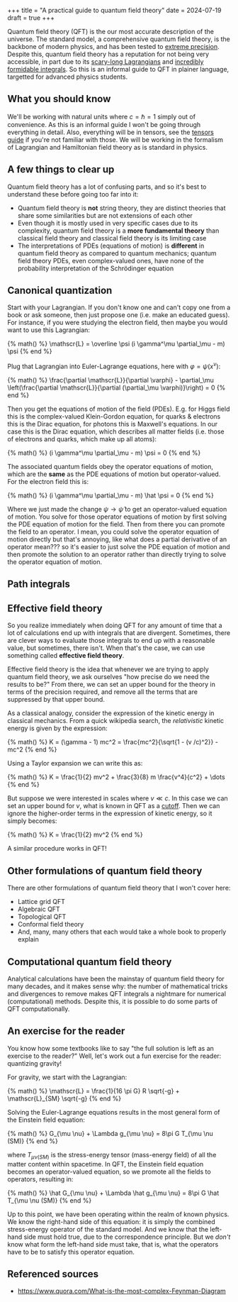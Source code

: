 +++
title = "A practical guide to quantum field theory"
date = 2024-07-19
draft = true
+++

Quantum field theory (QFT) is the our most accurate description of the universe. The standard model, a comprehensive quantum field theory, is the backbone of modern physics, and has been tested to [extreme precision](https://en.wikipedia.org/wiki/Precision_tests_of_QED). Despite this, quantum field theory has a reputation for not being very accessible, in part due to its [scary-long Lagrangians](https://www.symmetrymagazine.org/article/the-deconstructed-standard-model-equation) and [incredibly formidable integrals](https://arxiv.org/pdf/1307.4337). So this is an informal guide to QFT in plainer language, targetted for advanced physics students.

<!-- more -->

## What you should know

We'll be working with natural units where $c = \hbar = 1$ simply out of convenience. As this is an informal guide I won't be going through everything in detail. Also, everything will be in tensors, see the [tensors guide](@/tensors-guide.md) if you're not familiar with those. We will be working in the formalism of Lagrangian and Hamiltonian field theory as is standard in physics.

## A few things to clear up

Quantum field theory has a lot of confusing parts, and so it's best to understand these before going too far into it:

- Quantum field theory is **not** string theory, they are distinct theories that share some similarities but are not extensions of each other
- Even though it is mostly used in very specific cases due to its complexity, quantum field theory is a **more fundamental theory** than classical field theory and classical field theory is its limiting case
- The interpretations of PDEs (equations of motion) is **different** in quantum field theory as compared to quantum mechanics; quantum field theory PDEs, even complex-valued ones, have none of the probability interpretation of the Schrödinger equation

## Canonical quantization

Start with your Lagrangian. If you don't know one and can't copy one from a book or ask someone, then just propose one (i.e. make an educated guess). For instance, if you were studying the electron field, then maybe you would want to use this Lagrangian:

{% math() %}
\mathscr{L} = \overline \psi (i \gamma^\mu \partial_\mu - m) \psi
{% end %}

Plug that Lagrangian into Euler-Lagrange equations, here with $\varphi = \psi(x^\nu)$:

{% math() %}
\frac{\partial \mathscr{L}}{\partial \varphi} - \partial_\mu \left(\frac{\partial \mathscr{L}}{\partial (\partial_\mu \varphi)}\right) = 0
{% end %}

Then you get the equations of motion of the field (PDEs). E.g. for Higgs field this is the complex-valued Klein-Gordon equation, for quarks & electrons this is the Dirac equation, for photons this is Maxwell's equations. In our case this is the Dirac equation, which describes all matter fields (i.e. those of electrons and quarks, which make up all atoms):

{% math() %}
(i \gamma^\mu \partial_\mu - m) \psi = 0
{% end %}

The associated quantum fields obey the operator equations of motion, which are the **same** as the PDE equations of motion but operator-valued. For the electron field this is:

{% math() %}
(i \gamma^\mu \partial_\mu - m) \hat \psi = 0
{% end %}

Where we just made the change $\psi \to \hat \psi$ to get an operator-valued equation of motion. You solve for those operator equations of motion by first solving the PDE equation of motion for the field. Then from there you can promote the field to an operator. I mean, you could solve the operator equation of motion directly but that's annoying, like what does a partial derivative of an operator mean??? so it's easier to just solve the PDE equation of motion and then promote the solution to an operator rather than directly trying to solve the operator equation of motion.

## Path integrals

## Effective field theory

So you realize immediately when doing QFT for any amount of time that a lot of calculations end up with integrals that are divergent. Sometimes, there are clever ways to evaluate those integrals to end up with a reasonable value, but sometimes, there isn't. When that's the case, we can use something called **effective field theory**.

Effective field theory is the idea that whenever we are trying to apply quantum field theory, we ask ourselves "how precise do we need the results to be?" From there, we can set an upper bound for the theory in terms of the precision required, and remove all the terms that are suppressed by that upper bound.

As a classical analogy, consider the expression of the kinetic energy in classical mechanics. From a quick wikipedia search, the _relativistic_ kinetic energy is given by the expression:

{% math() %}
K = (\gamma - 1) mc^2 = \frac{mc^2}{\sqrt{1 - (v /c)^2}} - mc^2
{% end %}

Using a Taylor expansion we can write this as:

{% math() %}
K = \frac{1}{2} mv^2 + \frac{3}{8} m \frac{v^4}{c^2} + \dots
{% end %}

But suppose we were interested in scales where $v \ll c$. In this case we can set an upper bound for $v$, what is known in QFT as a [cutoff](https://en.wikipedia.org/wiki/Cutoff_(physics)). Then we can ignore the higher-order terms in the expression of kinetic energy, so it simply becomes:

{% math() %}
K = \frac{1}{2} mv^2
{% end %}

A similar procedure works in QFT!

## Other formulations of quantum field theory

There are other formulations of quantum field theory that I won't cover here:

- Lattice grid QFT
- Algebraic QFT
- Topological QFT
- Conformal field theory
- And, many, many others that each would take a whole book to properly explain

## Computational quantum field theory

Analytical calculations have been the mainstay of quantum field theory for many decades, and it makes sense why: the number of mathematical tricks and divergences to remove makes QFT integrals a nightmare for numerical (computational) methods. Despite this, it is possible to do some parts of QFT computationally.

## An exercise for the reader

You know how some textbooks like to say "the full solution is left as an exercise to the reader?" Well, let's work out a fun exercise for the reader: quantizing gravity!

For gravity, we start with the Lagrangian:

{% math() %}
\mathscr{L} = \frac{1}{16 \pi G} R \sqrt{-g} + \mathscr{L}_{SM} \sqrt{-g}
{% end %}

Solving the Euler-Lagrange equations results in the most general form of the Einstein field equation:

{% math() %}
G_{\mu \nu} + \Lambda g_{\mu \nu} = 8\pi G T_{\mu \nu (SM)}
{% end %}

where $T_{\mu \nu (SM)}$ is the stress-energy tensor (mass-energy field) of all the matter content within spacetime. In QFT, the Einstein field equation becomes an operator-valued equation, so we promote all the fields to operators, resulting in:

{% math() %}
\hat G_{\mu \nu} + \Lambda \hat g_{\mu \nu} = 8\pi G \hat T_{\mu \nu (SM)}
{% end %}

Up to this point, we have been operating within the realm of known physics. We know the right-hand side of this equation: it is simply the combined stress-energy operator of the standard model. And we know that the left-hand side must hold true, due to the correspondence principle. But we _don't_ know what form the left-hand side must take, that is, what the operators have to be to satisfy this operator equation.

## Referenced sources

- https://www.quora.com/What-is-the-most-complex-Feynman-Diagram